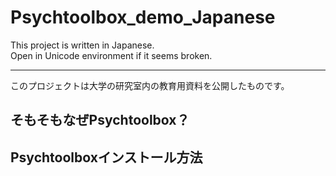 # Psychtoolbox_demo_Japanese

This project is written in Japanese.  
Open in Unicode environment if it seems broken.

---

このプロジェクトは大学の研究室内の教育用資料を公開したものです。

## そもそもなぜPsychtoolbox？

## Psychtoolboxインストール方法


